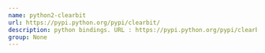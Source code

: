 ```yaml
---
name: python2-clearbit
url: https://pypi.python.org/pypi/clearbit/
description: python bindings. URL : https://pypi.python.org/pypi/clearbit/ Groups : None
group: None
---
```

